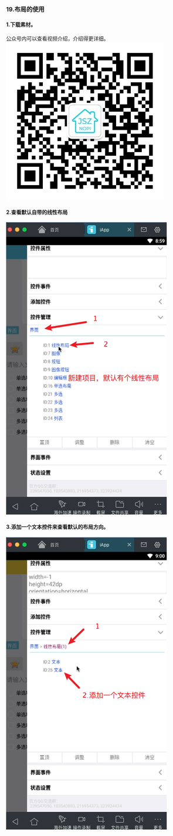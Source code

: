 ### 19.布局的使用
#### 1.下载素材。
公众号内可以查看视频介绍，介绍得更详细。
![title](https://raw.githubusercontent.com/JSZNopi/JSZImage/master/gitnote/2019/10/30/WXCODE-1572446034519.jpeg)

#### 2.查看默认自带的线性布局
![title](https://raw.githubusercontent.com/JSZNopi/JSZImage/master/gitnote/2019/11/27/1-1574859717098.png)

#### 3.添加一个文本控件来查看默认的布局方向。
![title](https://raw.githubusercontent.com/JSZNopi/JSZImage/master/gitnote/2019/11/27/2-1574859760339.png)

####